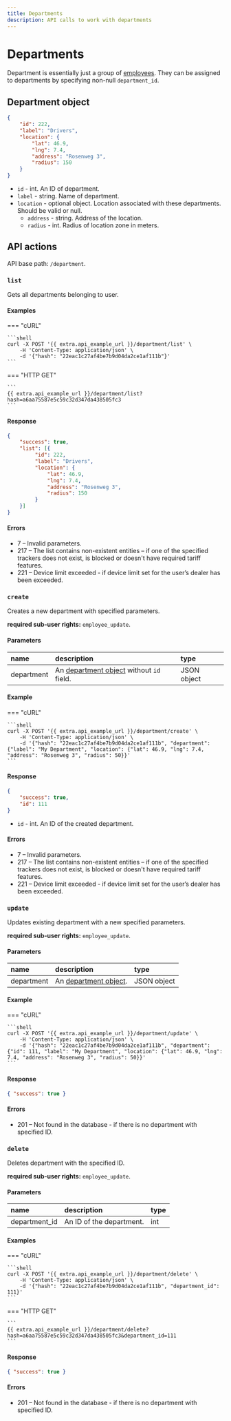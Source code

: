 ```yaml
---
title: Departments
description: API calls to work with departments
---
```


# Departments

Department is essentially just a group of [employees](employee/index.md). They can be assigned to departments by
 specifying non-null `department_id`.


## Department object

```json
{
    "id": 222,
    "label": "Drivers",
    "location": {
        "lat": 46.9,
        "lng": 7.4,
        "address": "Rosenweg 3",
        "radius": 150
    }
}
```

* `id` - int. An ID of department.
* `label` - string. Name of department.
* `location` - optional object. Location associated with these departments. Should be valid or null.
    * `address` - string. Address of the location.
    * `radius` - int. Radius of location zone in meters.


## API actions

API base path: `/department`.

### `list`

Gets all departments belonging to user.

#### Examples

=== "cURL"

    ```shell
    curl -X POST '{{ extra.api_example_url }}/department/list' \
        -H 'Content-Type: application/json' \
        -d '{"hash": "22eac1c27af4be7b9d04da2ce1af111b"}'
    ```

=== "HTTP GET"

    ```
    {{ extra.api_example_url }}/department/list?hash=a6aa75587e5c59c32d347da438505fc3
    ```

#### Response

```json
{
    "success": true,
    "list": [{
         "id": 222,
         "label": "Drivers",
         "location": {
             "lat": 46.9,
             "lng": 7.4,
             "address": "Rosenweg 3",
             "radius": 150
         }
    }]
}
```

#### Errors

* 7 – Invalid parameters.
* 217 – The list contains non-existent entities – if one of the specified trackers does not exist, is blocked or 
doesn't have required tariff features.
* 221 – Device limit exceeded - if device limit set for the user’s dealer has been exceeded.


### `create`

Creates a new department with specified parameters.

**required sub-user rights:** `employee_update`.

#### Parameters

| name       | description                                                    | type        |
|:-----------|:---------------------------------------------------------------|:------------|
| department | An [department object](#department-object) without `id` field. | JSON object |

#### Example

=== "cURL"

    ```shell
    curl -X POST '{{ extra.api_example_url }}/department/create' \
        -H 'Content-Type: application/json' \
        -d '{"hash": "22eac1c27af4be7b9d04da2ce1af111b", "department": {"label": "My Department", "location": {"lat": 46.9, "lng": 7.4, "address": "Rosenweg 3", "radius": 50}}'
    ```

#### Response

```json
{
    "success": true,
    "id": 111
}
```

* `id` - int. An ID of the created department.

#### Errors

* 7 – Invalid parameters.
* 217 – The list contains non-existent entities – if one of the specified trackers does not exist, is blocked or 
doesn't have required tariff features.
* 221 – Device limit exceeded - if device limit set for the user’s dealer has been exceeded.


### `update`

Updates existing department with a new specified parameters. 

**required sub-user rights:** `employee_update`.

#### Parameters

| name       | description                                 | type        |
|:-----------|:--------------------------------------------|:------------|
| department | An [department object](#department-object). | JSON object |

#### Example

=== "cURL"

    ```shell
    curl -X POST '{{ extra.api_example_url }}/department/update' \
        -H 'Content-Type: application/json' \
        -d '{"hash": "22eac1c27af4be7b9d04da2ce1af111b", "department": {"id": 111, "label": "My Department", "location": {"lat": 46.9, "lng": 7.4, "address": "Rosenweg 3", "radius": 50}}'
    ```

#### Response

```json
{ "success": true }
```

#### Errors

* 201 – Not found in the database - if there is no department with specified ID.


### `delete`

Deletes department with the specified ID.

**required sub-user rights:** `employee_update`.

#### Parameters

| name          | description              | type | 
|:--------------|:-------------------------|:-----|
| department_id | An ID of the department. | int  |

#### Examples

=== "cURL"

    ```shell
    curl -X POST '{{ extra.api_example_url }}/department/delete' \
        -H 'Content-Type: application/json' \
        -d '{"hash": "22eac1c27af4be7b9d04da2ce1af111b", "department_id": 111}'
    ```

=== "HTTP GET"

    ```
    {{ extra.api_example_url }}/department/delete?hash=a6aa75587e5c59c32d347da438505fc3&department_id=111
    ```

#### Response

```json
{ "success": true }
```

#### Errors

* 201 – Not found in the database - if there is no department with specified ID.
